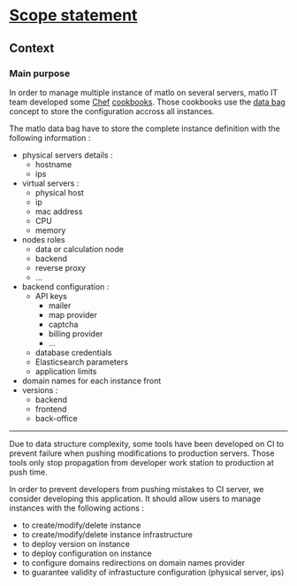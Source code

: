 
[Scope statement](../../scope-statement.md)
===

Context
---

### Main purpose

In order to manage multiple instance of matlo on several servers, matlo IT team developed some [Chef](https://docs.chef.io/) [cookbooks](https://docs.chef.io/cookbooks.html). Those cookbooks use the [data bag](https://docs.chef.io/data_bags.html) concept to store the configuration accross all instances.

The matlo data bag have to store the complete instance definition with the following information :
- physical servers details :
  - hostname
  - ips
- virtual servers  :
  - physical host
  - ip
  - mac address
  - CPU
  - memory
- nodes roles
  - data or calculation node
  - backend
  - reverse proxy
  - ...
- backend configuration :
  - API keys
    - mailer
    - map provider
    - captcha
    - billing provider
    - ...
  - database credentials
  - Elasticsearch parameters
  - application limits
- domain names for each instance front
- versions :
  - backend
  - frontend
  - back-office

***

Due to data structure complexity, some tools have been developed on CI to prevent failure when pushing modifications to production servers. Those tools only stop propagation from developer work station to production at push time.

In order to prevent developers from pushing mistakes to CI server, we consider developing this application. It should allow users to manage instances with the following actions :

- to create/modify/delete instance
- to create/modify/delete instance infrastructure
- to deploy version on instance
- to deploy configuration on instance
- to configure domains redirections on domain names provider
- to guarantee validity of infrastucture configuration (physical server, ips)
